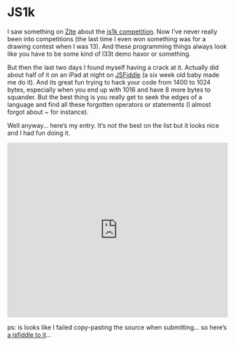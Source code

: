 <!--
  id: 892
  description: The last two days I found myself having a crack at the JS1k competition. Actually did about half of it on an iPad at night.
  date: 2012-02-14T23:26:43
  modified: 2012-07-25T05:34:51
  slug: js1k
  type: post
  excerpt: <p>I saw something on Zite about the js1k competition. Now I&#8217;ve never really been into competitions (the last time I even won something was for a drawing contest when I was 13). And these programming things always look like you have to be some kind of l33t demo haxor or something.</p>
  categories: code, JavaScript
  tags: competition, hack, Js1k
  metaKeyword: JS1k
  metaDescription: The last two days I found myself having a crack at the JS1k competition. Actually did about half of it on an iPad at night.
  inCv: 
  inPortfolio: 
  dateFrom: 
  dateTo: 
-->

# JS1k

<p>I saw something on <a href="http://zite.com/">Zite</a> about the <a href="http://js1k.com/2012-love/">js1k competition</a>. Now I&#8217;ve never really been into competitions (the last time I even won something was for a drawing contest when I was 13). And these programming things always look like you have to be some kind of l33t demo haxor or something.</p>
<p><!--more--></p>
<p>But then the last two days I found myself having a crack at it. Actually did about half of it on an iPad at night on <a href="http://jsfiddle.net/">JSFiddle</a> (a six week old baby made me do it). And its great fun trying to hack your code from 1400 to 1024 bytes, especially when you end up with 1016 and have 8 more bytes to squander. But the best thing is you really get to seek the edges of a language and find all these forgotten operators or statements (I almost forgot about ~ for instance).</p>
<p>Well anyway&#8230; here&#8217;s my entry. It&#8217;s not the best on the list but it looks nice and I had fun doing it.</p>
<p><iframe style="width: 100%; height:400px" src="http://js1k.com/2012-love/demo/1113" allowfullscreen="allowfullscreen" frameborder="0"></iframe></p>
<p>ps: is looks like I failed copy-pasting the source when submitting&#8230; so here&#8217;s <a href="http://jsfiddle.net/Sjeiti/xepaG/">a jsfiddle to it</a>&#8230;</p>